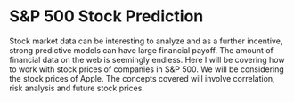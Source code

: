 # S&P 500 Stock Prediction

Stock market data can be interesting to analyze and as a further incentive, strong predictive models can have large financial payoff. The amount of financial data on the web is seemingly endless.
Here I will be covering how to work with stock prices of companies in S&P 500. We will be considering the stock prices of Apple. The concepts covered will involve correlation, risk analysis and future stock prices.
